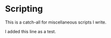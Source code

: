 Scripting
=========

This is a catch-all for miscellaneous scripts I write.

I added this line as a test.
